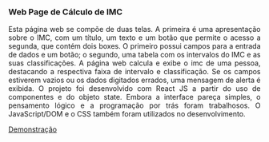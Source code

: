 ### Web Page de Cálculo de IMC

<p align="justify">
Esta página web se compõe de duas telas. A primeira é uma apresentação sobre o IMC, com um título, um texto e um botão que permite o acesso a segunda, que contém dois boxes. O primeiro possui campos para a entrada de dados e um botão; o segundo, uma tabela com os intervalos do IMC e as suas classificações. A página web calcula e exibe o imc de uma pessoa, destacando a respectiva faixa de intervalo e classificação. Se os campos estiverem vazios ou os dados digitados errados, uma mensagem de alerta é exibida. O projeto foi desenvolvido com React JS a partir do uso de componentes e do objeto state. Embora a interface pareça simples, o pensamento lógico e a programação por trás foram trabalhosos. O JavaScript/DOM e o CSS também foram utilizados no desenvolvimento.
</p>

<a href="https://mayconfranca.github.io/web-page-de-calculo-de-imc/">Demonstração<a/>
